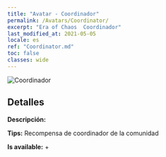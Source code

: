 ```yaml
---
title: "Avatar - Coordinador"
permalink: /Avatars/Coordinator/
excerpt: "Era of Chaos  Coordinador"
last_modified_at: 2021-05-05
locale: es
ref: "Coordinator.md"
toc: false
classes: wide
---
```

 ![Coordinador](/images/a/avatarFrame_15.png)

## Detalles

 **Descripción:**  

 **Tips:** Recompensa de coordinador de la comunidad 

 **Is available:**  + 

